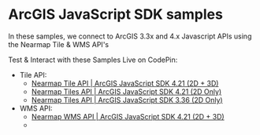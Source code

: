 # ArcGIS JavaScript SDK samples

In these samples, we connect to ArcGIS 3.3x and 4.x Javascript APIs using the Nearmap Tile & WMS API's


Test & Interact with these Samples Live on CodePin:
- Tile API:
  - [Nearmap Tile API | ArcGIS JavaScript SDK 4.21 (2D + 3D)](https://codepen.io/geoffhtaylor3d/pen/PojVvjd)
  - [Nearmap Tiles API | ArcGIS JavaScript SDK 4.21 (2D Only)](https://codepen.io/geoffhtaylor3d/pen/ExvaGqg)
  - [Nearmap Tiles API | ArcGIS JavaScript SDK 3.36 (2D Only)](https://codepen.io/geoffhtaylor3d/pen/MWvYZXM)
- WMS API:
  - [Nearmap WMS API | ArcGIS JavaScript SDK 4.21 (2D + 3D)](https://codepen.io/geoffhtaylor3d/pen/XWgGRGp)
  - 
